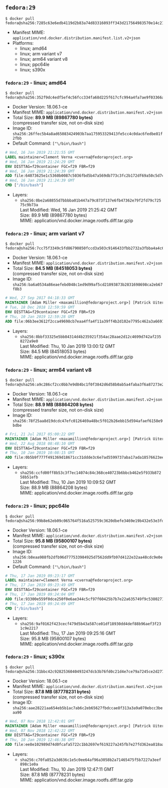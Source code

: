 ## `fedora:29`

```console
$ docker pull fedora@sha256:7285c63e6edb4119d2b83a74d83316093ff343d217564983570e14c21ba258ae
```

-	Manifest MIME: `application/vnd.docker.distribution.manifest.list.v2+json`
-	Platforms:
	-	linux; amd64
	-	linux; arm variant v7
	-	linux; arm64 variant v8
	-	linux; ppc64le
	-	linux; s390x

### `fedora:29` - linux; amd64

```console
$ docker pull fedora@sha256:352f9dc4edf5ef4c56fcc334fa68d225f617cfc994a4fa7ae9f03366aa6d1a99
```

-	Docker Version: 18.06.1-ce
-	Manifest MIME: `application/vnd.docker.distribution.manifest.v2+json`
-	Total Size: **89.9 MB (89867780 bytes)**  
	(compressed transfer size, not on-disk size)
-	Image ID: `sha256:26ffec5b4a8ad65083424903b7aa175953329413fe5cc4c0dac6fedbe81f2fbb`
-	Default Command: `["\/bin\/bash"]`

```dockerfile
# Wed, 16 Jan 2019 21:21:55 GMT
LABEL maintainer=Clement Verna <cverna@fedoraproject.org>
# Wed, 16 Jan 2019 21:24:29 GMT
ENV DISTTAG=f29container FGC=f29 FBR=f29
# Wed, 16 Jan 2019 21:24:39 GMT
ADD file:64073625e1c5360b0087c5036fbd5b47a569db773c3fc2b172df69a50c5d7ce9 in / 
# Wed, 16 Jan 2019 21:24:39 GMT
CMD ["/bin/bash"]
```

-	Layers:
	-	`sha256:0be2a68855d7bbbba01b447a79c873f137e6fb47362e79f2fd79c72575c9b73a`  
		Last Modified: Wed, 16 Jan 2019 21:25:42 GMT  
		Size: 89.9 MB (89867780 bytes)  
		MIME: application/vnd.docker.image.rootfs.diff.tar.gzip

### `fedora:29` - linux; arm variant v7

```console
$ docker pull fedora@sha256:7cc75f3349c5fd86790850fccd3a503c9146433fbb2732a3fbba4a4c63b60066
```

-	Docker Version: 18.06.1-ce
-	Manifest MIME: `application/vnd.docker.distribution.manifest.v2+json`
-	Total Size: **84.5 MB (84518053 bytes)**  
	(compressed transfer size, not on-disk size)
-	Image ID: `sha256:ba6a0534a86eaefebd048c1ed9d99af5cd21093873b2831698698ca2eb67f8b3`

```dockerfile
# Wed, 27 Sep 2017 04:18:33 GMT
MAINTAINER [Adam Miller <maxamillion@fedoraproject.org>] [Patrick Uiterwijk <patrick@puiterwijk.org>]
# Tue, 18 Dec 2018 12:59:59 GMT
ENV DISTTAG=f29container FGC=f29 FBR=f29
# Thu, 10 Jan 2019 12:59:28 GMT
ADD file:06b3ee3612f2cca49698cb7eaa4ffa4f11a39ff4b2d102e7795c462a3a669133 in / 
```

-	Layers:
	-	`sha256:8bbf33325e5bb84314d4b235921f354ac28aae2d12c4699d742af2358272a9e0`  
		Last Modified: Thu, 10 Jan 2019 13:00:12 GMT  
		Size: 84.5 MB (84518053 bytes)  
		MIME: application/vnd.docker.image.rootfs.diff.tar.gzip

### `fedora:29` - linux; arm64 variant v8

```console
$ docker pull fedora@sha256:a9c286cf2cc0bb7e9d84bc1f0f3842d6d58b0ab5a4faba3f6a87273e28b84815
```

-	Docker Version: 18.06.1-ce
-	Manifest MIME: `application/vnd.docker.distribution.manifest.v2+json`
-	Total Size: **88.9 MB (88864208 bytes)**  
	(compressed transfer size, not on-disk size)
-	Image ID: `sha256:78f25aa8d19dcdc47efc0126469a48bc5f012b26ebb15d594afaef6158e9bdbe`

```dockerfile
# Fri, 21 Jul 2017 05:00:22 GMT
MAINTAINER [Adam Miller <maxamillion@fedoraproject.org>] [Patrick Uiterwijk <patrick@puiterwijk.org>]
# Wed, 22 Aug 2018 08:48:10 GMT
ENV DISTTAG=f29container FGC=f29 FBR=f29
# Thu, 10 Jan 2019 10:08:15 GMT
ADD file:0b5b9f777f491369d18671cc31ddde3c6e7ad5599737aba17ada18576623ee08 in / 
```

-	Layers:
	-	`sha256:ccfd00ff8b53c3f7ec14074c84c368ce40723b6bbcb462e5f933b87258b51efb`  
		Last Modified: Thu, 10 Jan 2019 10:09:52 GMT  
		Size: 88.9 MB (88864208 bytes)  
		MIME: application/vnd.docker.image.rootfs.diff.tar.gzip

### `fedora:29` - linux; ppc64le

```console
$ docker pull fedora@sha256:99b8e62eb09c065764f516a525759c3620dbefe3469e19b432e53e3fd274b6a4
```

-	Docker Version: 18.06.1-ce
-	Manifest MIME: `application/vnd.docker.distribution.manifest.v2+json`
-	Total Size: **95.8 MB (95800107 bytes)**  
	(compressed transfer size, not on-disk size)
-	Image ID: `sha256:b8eaa988fb2dfb96d777533984925d7562dd9fb97d4122e32aa48cdc9e0e1226`
-	Default Command: `["\/bin\/bash"]`

```dockerfile
# Thu, 17 Jan 2019 09:23:17 GMT
LABEL maintainer=Clement Verna <cverna@fedoraproject.org>
# Thu, 17 Jan 2019 09:23:49 GMT
ENV DISTTAG=f29container FGC=f29 FBR=f29
# Thu, 17 Jan 2019 09:24:04 GMT
ADD file:93300e559f0dce250f0e6ae344c5cf97f60425b7b7e22a635749f9c5380271c2 in / 
# Thu, 17 Jan 2019 09:24:09 GMT
CMD ["/bin/bash"]
```

-	Layers:
	-	`sha256:9af0162f423cecf479d5b43a587ce01df18930dd4def88b96aef3f231c9e2217`  
		Last Modified: Thu, 17 Jan 2019 09:25:16 GMT  
		Size: 95.8 MB (95800107 bytes)  
		MIME: application/vnd.docker.image.rootfs.diff.tar.gzip

### `fedora:29` - linux; s390x

```console
$ docker pull fedora@sha256:31bbc42c9282536040493247dcb3b76fd0c21d4e7ce79a7245ce2d27774bb8b7
```

-	Docker Version: 18.06.1-ce
-	Manifest MIME: `application/vnd.docker.distribution.manifest.v2+json`
-	Total Size: **87.8 MB (87778231 bytes)**  
	(compressed transfer size, not on-disk size)
-	Image ID: `sha256:aae28221aa654eb5b1ac7ab6c2eb65627fbdccae8f313a3a9a070ebcc3beaa90`

```dockerfile
# Wed, 07 Nov 2018 12:42:01 GMT
MAINTAINER [Adam Miller <maxamillion@fedoraproject.org>] [Patrick Uiterwijk <patrick@puiterwijk.org>]
# Wed, 07 Nov 2018 12:42:22 GMT
ENV DISTTAG=f29container FGC=f29 FBR=f29
# Thu, 10 Jan 2019 12:46:38 GMT
ADD file:ee8e102989d74d0fcafa5722c1bb2697ef619227a245fb7e27fd362ea818aa7c in / 
```

-	Layers:
	-	`sha256:c70fa852a3d636c1e5c0ee64af96a3058b2a71465475f5b7227a3eef898c1e0a`  
		Last Modified: Thu, 10 Jan 2019 12:47:11 GMT  
		Size: 87.8 MB (87778231 bytes)  
		MIME: application/vnd.docker.image.rootfs.diff.tar.gzip
